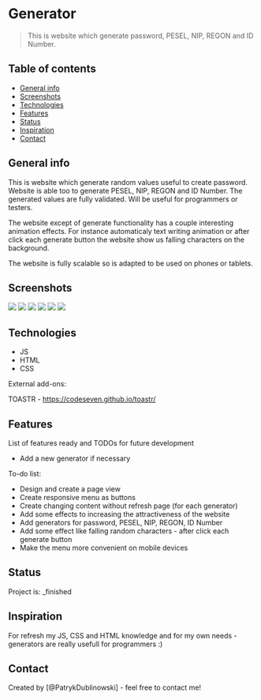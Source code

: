# Generator
> This is website which generate password, PESEL, NIP, REGON and ID Number.

## Table of contents
* [General info](#general-info)
* [Screenshots](#screenshots)
* [Technologies](#technologies)
* [Features](#features)
* [Status](#status)
* [Inspiration](#inspiration)
* [Contact](#contact)

## General info
This is website which generate random values useful to create password. Website is able too to generate PESEL, NIP, REGON and ID Number. The generated values are fully validated. Will be useful for programmers or testers.

The website except of generate functionality has a couple interesting animation effects. For instance automaticaly text writing animation or after click each generate button the website show us falling characters on the background.

The website is fully scalable so is adapted to be used on phones or tablets.


## Screenshots
<img src="screens/screen1.png">
<img src="screens/screen2.png">
<img src="screens/screen3.png">
<img src="screens/screen4.png">
<img src="screens/screen5.png">
<img src="screens/screen6.png">

## Technologies
* JS
* HTML
* CSS

External add-ons:

TOASTR - https://codeseven.github.io/toastr/

## Features
List of features ready and TODOs for future development
* Add a new generator if necessary

To-do list:
* Design and create a page view
* Create responsive menu as buttons
* Create changing content without refresh page (for each generator)
* Add some effects to increasing the attractiveness of the website
* Add generators for password, PESEL, NIP, REGON, ID Number
* Add some effect like falling random characters - after click each generate button
* Make the menu more convenient on mobile devices

## Status
Project is: _finished

## Inspiration
For refresh my JS, CSS and HTML knowledge and for my own needs - generators are really usefull for programmers :) 

## Contact
Created by [@PatrykDublinowski] - feel free to contact me!
